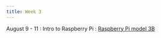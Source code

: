 ```yaml
---
title: Week 3
---
```


August 9 - 11
: Intro to Raspberry Pi
  : [Raspberry Pi model 3B](https://www.raspberrypi.com/products/raspberry-pi-3-model-b/)
